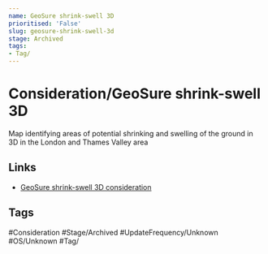 ```yaml
---
name: GeoSure shrink-swell 3D
prioritised: 'False'
slug: geosure-shrink-swell-3d
stage: Archived
tags:
- Tag/
---
```


# Consideration/GeoSure shrink-swell 3D

Map identifying areas of potential shrinking and swelling of the ground in 3D in the London and Thames Valley area

## Links

* [GeoSure shrink-swell 3D consideration](https://design.planning.data.gov.uk/planning-consideration/geosure-shrink-swell-3d)

## Tags

#Consideration #Stage/Archived #UpdateFrequency/Unknown #OS/Unknown #Tag/